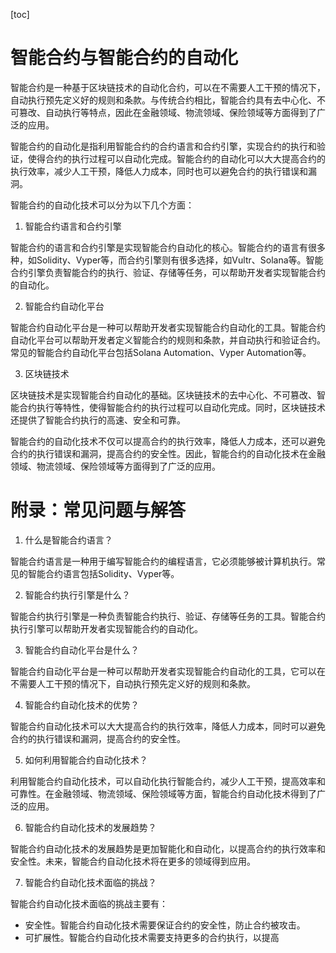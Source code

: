
[toc]                    
                
                
智能合约与智能合约的自动化
=================

智能合约是一种基于区块链技术的自动化合约，可以在不需要人工干预的情况下，自动执行预先定义好的规则和条款。与传统合约相比，智能合约具有去中心化、不可篡改、自动执行等特点，因此在金融领域、物流领域、保险领域等方面得到了广泛的应用。

智能合约的自动化是指利用智能合约的合约语言和合约引擎，实现合约的执行和验证，使得合约的执行过程可以自动化完成。智能合约的自动化可以大大提高合约的执行效率，减少人工干预，降低人力成本，同时也可以避免合约的执行错误和漏洞。

智能合约的自动化技术可以分为以下几个方面：

1. 智能合约语言和合约引擎

智能合约的语言和合约引擎是实现智能合约自动化的核心。智能合约的语言有很多种，如Solidity、Vyper等，而合约引擎则有很多选择，如Vultr、Solana等。智能合约引擎负责智能合约的执行、验证、存储等任务，可以帮助开发者实现智能合约的自动化。

2. 智能合约自动化平台

智能合约自动化平台是一种可以帮助开发者实现智能合约自动化的工具。智能合约自动化平台可以帮助开发者定义智能合约的规则和条款，并自动执行和验证合约。常见的智能合约自动化平台包括Solana Automation、Vyper Automation等。

3. 区块链技术

区块链技术是实现智能合约自动化的基础。区块链技术的去中心化、不可篡改、智能合约执行等特性，使得智能合约的执行过程可以自动化完成。同时，区块链技术还提供了智能合约执行的高速、安全和可靠。

智能合约的自动化技术不仅可以提高合约的执行效率，降低人力成本，还可以避免合约的执行错误和漏洞，提高合约的安全性。因此，智能合约的自动化技术在金融领域、物流领域、保险领域等方面得到了广泛的应用。


附录：常见问题与解答
=================

1. 什么是智能合约语言？

智能合约语言是一种用于编写智能合约的编程语言，它必须能够被计算机执行。常见的智能合约语言包括Solidity、Vyper等。

2. 智能合约执行引擎是什么？

智能合约执行引擎是一种负责智能合约执行、验证、存储等任务的工具。智能合约执行引擎可以帮助开发者实现智能合约的自动化。

3. 智能合约自动化平台是什么？

智能合约自动化平台是一种可以帮助开发者实现智能合约自动化的工具，它可以在不需要人工干预的情况下，自动执行预先定义好的规则和条款。

4. 智能合约自动化技术的优势？

智能合约自动化技术可以大大提高合约的执行效率，降低人力成本，同时可以避免合约的执行错误和漏洞，提高合约的安全性。

5. 如何利用智能合约自动化技术？

利用智能合约自动化技术，可以自动化执行智能合约，减少人工干预，提高效率和可靠性。在金融领域、物流领域、保险领域等方面，智能合约自动化技术得到了广泛的应用。

6. 智能合约自动化技术的发展趋势？

智能合约自动化技术的发展趋势是更加智能化和自动化，以提高合约的执行效率和安全性。未来，智能合约自动化技术将在更多的领域得到应用。

7. 智能合约自动化技术面临的挑战？

智能合约自动化技术面临的挑战主要有：

- 安全性。智能合约自动化技术需要保证合约的安全性，防止合约被攻击。
- 可扩展性。智能合约自动化技术需要支持更多的合约执行，以提高

